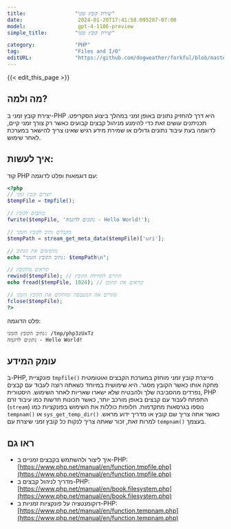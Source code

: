 ```yaml
---
title:                "יצירת קובץ זמני"
date:                  2024-01-20T17:41:58.095287-07:00
model:                 gpt-4-1106-preview
simple_title:         "יצירת קובץ זמני"

category:             "PHP"
tag:                  "Files and I/O"
editURL:              "https://github.com/dogweather/forkful/blob/master/content/he/php/creating-a-temporary-file.md"
---
```


{{< edit_this_page >}}

## מה ולמה?
יצירת קובץ זמני ב-PHP היא דרך להחזיק נתונים באופן זמני במהלך ביצוע הסקריפט. תכניתנים עושים זאת כדי להימנע מניהול קבצים קבועים כאשר רק צורך זמני קיים, לדוגמה בעת עיבוד נתונים גדולים או שמירת מידע רגיש שאינו צריך להישאר במערכת לאחר שימוש.

## איך לעשות: 
קוד PHP עם דוגמאות ופלט לדוגמה:
```PHP
<?php
// יוצרים קובץ זמני
$tempFile = tmpfile();

// כותבים לקובץ
fwrite($tempFile, 'נתונים לדוגמה - Hello World!');

// מקבלים נתיב לקובץ הזמני
$tempPath = stream_get_meta_data($tempFile)['uri'];

// מדפיסים את הנתיב
echo "נתיב הקובץ הזמני: $tempPath\n";

// קוראים מהקובץ
rewind($tempFile); // חוזרים לתחילת הקובץ
echo fread($tempFile, 1024); // קוראים את התוכן

// סוגרים את המעטפת ומוחקים את הקובץ הזמני
fclose($tempFile);
?>
```
פלט הדוגמה:
```
נתיב הקובץ הזמני: /tmp/php3zUxTz
נתונים לדוגמה - Hello World!
```

## עומק המידע
ב-PHP, פונקציית `tmpfile()` מייצרת קובץ זמני מוחזק במערכת הקבצים ואוטומטית מחקה אותו כאשר הקובץ מסגר. היא שימושית במיוחד כשאתה רוצה לעבוד עם קבצים נפרדים מהסביבה שלך ולהבטיח שלא ישארו שאריות לאחר השימוש. היסטורית, PHP התפתח לעבוד עם קבצים באופן מורכב יותר, כאשר תכונות חדשות כמו עיבוד זרם (`stream`) נוספו בגרסאות מתקדמות. חלופות כוללות את השימוש בפונקציות כמו `tempnam()` או `sys_get_temp_dir()` כאשר אתה צריך שם קובץ או מדריך ידוע מראש. למרות זאת, זכור שאתה צריך לנקות כל קובץ זמני שיצרת עם `tempnam()` בעצמך.

## ראו גם
- איך ליצור ולהשתמש בקבצים זמניים ב-PHP:
  [https://www.php.net/manual/en/function.tmpfile.php](https://www.php.net/manual/en/function.tmpfile.php)
- מדריך לניהול קבצים ב-PHP:
  [https://www.php.net/manual/en/book.filesystem.php](https://www.php.net/manual/en/book.filesystem.php)
- דוקומנטציה על פונקציות זמניות ב-PHP:
  [https://www.php.net/manual/en/function.tempnam.php](https://www.php.net/manual/en/function.tempnam.php)
